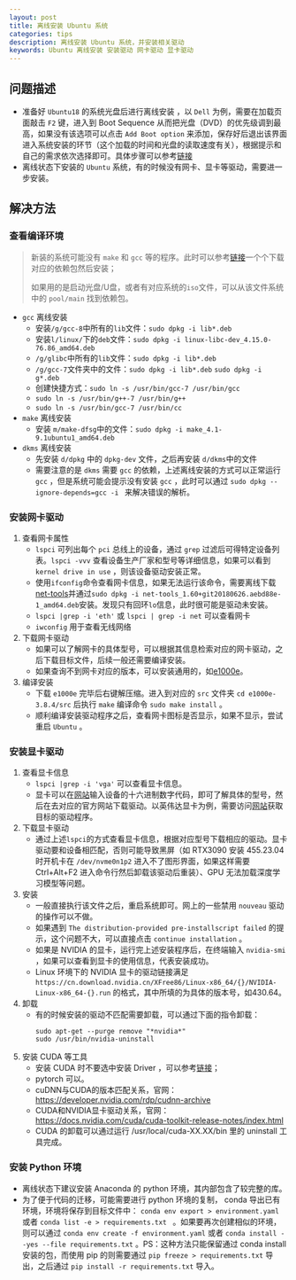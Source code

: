```yaml
---
layout: post
title: 离线安装 Ubuntu 系统
categories: tips
description: 离线安装 Ubuntu 系统，并安装相关驱动
keywords: Ubuntu 离线安装 安装驱动 网卡驱动 显卡驱动
---
```


## 问题描述
+ 准备好 `Ubuntu18` 的系统光盘后进行离线安装 ，以 `Dell` 为例，需要在加载页面敲击 `F2` 键，进入到 Boot Sequence 从而把光盘（DVD）的优先级调到最高，如果没有该选项可以点击 `Add Boot option` 来添加，保存好后退出该界面进入系统安装的环节（这个加载的时间和光盘的读取速度有关），根据提示和自己的需求依次选择即可。具体步骤可以参考[链接](https://blog.csdn.net/baidu_36602427/article/details/86548203)
+ 离线状态下安装的 `Ubuntu` 系统，有的时候没有网卡、显卡等驱动，需要进一步安装。

## 解决方法

### 查看编译环境

> 新装的系统可能没有 `make` 和 `gcc` 等的程序。此时可以参考[链接](https://blog.csdn.net/weixin_41466947/article/details/110039631)一个个下载对应的依赖包然后安装；
> 
> 如果用的是启动光盘/U盘，或者有对应系统的`iso`文件，可以从该文件系统中的 `pool/main` 找到依赖包。

+ `gcc` 离线安装
  + 安装`/g/gcc-8`中所有的`lib`文件：`sudo dpkg -i lib*.deb`
  + 安装`l/linux/`下的`deb`文件：`sudo dpkg -i linux-libc-dev_4.15.0-76.86_amd64.deb`
  + `/g/glibc`中所有的`lib`文件：`sudo dpkg -i lib*.deb`
  + `/g/gcc-7`文件夹中的文件：`sudo dpkg -i lib*.deb` `sudo dpkg -i g*.deb` 
  + 创建快捷方式：`sudo ln -s /usr/bin/gcc-7 /usr/bin/gcc`
  + `sudo ln -s /usr/bin/g++-7 /usr/bin/g++`
  + `sudo ln -s /usr/bin/gcc-7 /usr/bin/cc`
+ `make` 离线安装
  + 安装 `m/make-dfsg`中的文件：`sudo dpkg -i make_4.1-9.1ubuntu1_amd64.deb`
+ `dkms` 离线安装
  + 先安装 `d/dpkg` 中的 `dpkg-dev` 文件，之后再安装 `d/dkms`中的文件
  + 需要注意的是 `dkms` 需要 `gcc` 的依赖，上述离线安装的方式可以正常运行 `gcc` ，但是系统可能会提示没有安装 `gcc` ，此时可以通过 `sudo dpkg --ignore-depends=gcc -i ` 来解决错误的解析。

### 安装网卡驱动

1. 查看网卡属性
   + `lspci` 可列出每个 `pci` 总线上的设备，通过 `grep` 过滤后可得特定设备列表。`lspci -vvv` 查看设备生产厂家和型号等详细信息，如果可以看到 `kernel drive in use` ，则该设备驱动安装正常。
   + 使用`ifconfig`命令查看网卡信息，如果无法运行该命令，需要离线下载[net-tools](http://mirrors.ustc.edu.cn/debian/pool/main/n/net-tools/net-tools_1.60+git20180626.aebd88e-1_amd64.deb)并通过`sudo dpkg -i net-tools_1.60+git20180626.aebd88e-1_amd64.deb`安装。发现只有回环`lo`信息，此时很可能是驱动未安装。
   + `lspci |grep -i 'eth'` 或 `lspci | grep -i net` 可以查看网卡
   + `iwconfig` 用于查看无线网络
2. 下载网卡驱动
   + 如果可以了解网卡的具体型号，可以根据其信息检索对应的网卡驱动，之后下载目标文件，后续一般还需要编译安装。
   + 如果查询不到网卡对应的版本，可以安装通用的，如[e1000e](https://downloadcenter.intel.com/zh-cn/download/15817/-Linux-PCIe-?wapkw=I219-V)。
3. 编译安装
   + 下载 `e1000e` 完毕后右键解压缩。进入到对应的 `src` 文件夹 `cd e1000e-3.8.4/src` 后执行 `make` 编译命令 `sudo make install` 。
   + 顺利编译安装驱动程序之后，查看网卡图标是否显示，如果不显示，尝试重启 `Ubuntu` 。

### 安装显卡驱动
1. 查看显卡信息
   + `lspci |grep -i 'vga'` 可以查看显卡信息。
   + 显卡可以在[网站](http://pci-ids.ucw.cz/mods/PC/10de?action=help?help=pci)输入设备的十六进制数字代码，即可了解具体的型号，然后在去对应的官方网站下载驱动。以英伟达显卡为例，需要访问[网站](https://www.nvidia.cn/Download/index.aspx?lang=cn)获取目标的驱动程序。
2. 下载显卡驱动
   + 通过上述`lspci`的方式查看显卡信息，根据对应型号下载相应的驱动。显卡驱动要和设备相匹配，否则可能导致黑屏（如 RTX3090 安装 455.23.04 时开机卡在 `/dev/nvme0n1p2` 进入不了图形界面，如果这样需要 Ctrl+Alt+F2 进入命令行然后卸载该驱动后重装）、GPU 无法加载深度学习模型等问题。
3. 安装
   + 一般直接执行该文件之后，重启系统即可。网上的一些禁用 `nouveau` 驱动的操作可以不做。
   + 如果遇到 `The distribution-provided pre-installscript failed` 的提示，这个问题不大，可以直接点击 `continue installation` 。
   + 如果是 NVIDIA 的显卡，运行完上述安装程序后，在终端输入 `nvidia-smi` ，如果可以查看到显卡的使用信息，代表安装成功。
   + Linux 环境下的 NVIDIA 显卡的驱动链接满足 `https://cn.download.nvidia.cn/XFree86/Linux-x86_64/{}/NVIDIA-Linux-x86_64-{}.run` 的格式，其中所填的为具体的版本号，如430.64。
4. 卸载
   + 有的时候安装的驱动不匹配需要卸载，可以通过下面的指令卸载：
      ```
      sudo apt-get --purge remove "*nvidia*"
      sudo /usr/bin/nvidia-uninstall
      ``` 
5. 安装 CUDA 等工具
   + 安装 CUDA 时不要选中安装 Driver ，可以参考[链接](https://blog.csdn.net/xautzxc/article/details/109177508)； 
   + pytorch 可以。
   + cuDNN与CUDA的版本匹配关系，官网：https://developer.nvidia.com/rdp/cudnn-archive
   + CUDA和NVIDIA显卡驱动关系，官网：https://docs.nvidia.com/cuda/cuda-toolkit-release-notes/index.html
   + CUDA 的卸载可以通过运行 /usr/local/cuda-XX.XX/bin 里的 uninstall 工具完成。

### 安装 Python 环境
+ 离线状态下建议安装 Anaconda 的 python 环境，其内部包含了较完整的库。
+ 为了便于代码的迁移，可能需要进行 python 环境的复制， conda 导出已有环境，环境将保存到目标文件中： `conda env export > environment.yaml` 或者 `conda list -e > requirements.txt ` 。如果要再次创建相似的环境，则可以通过 `conda env create -f environment.yaml` 或者  `conda install --yes --file requirements.txt` 。PS：这种方法只能保留通过 conda install 安装的包，而使用 pip 的则需要通过 `pip freeze > requirements.txt` 导出，之后通过 `pip install -r requirements.txt` 导入。
